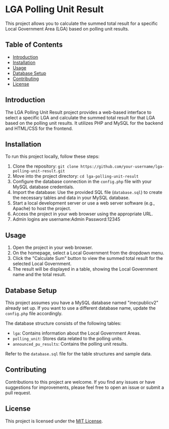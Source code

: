# LGA Polling Unit Result

This project allows you to calculate the summed total result for a specific Local Government Area (LGA) based on polling unit results.

## Table of Contents

- [Introduction](#introduction)
- [Installation](#installation)
- [Usage](#usage)
- [Database Setup](#database-setup)
- [Contributing](#contributing)
- [License](#license)

## Introduction

The LGA Polling Unit Result project provides a web-based interface to select a specific LGA and calculate the summed total result for that LGA based on the polling unit results. It utilizes PHP and MySQL for the backend and HTML/CSS for the frontend.

## Installation

To run this project locally, follow these steps:

1. Clone the repository: `git clone https://github.com/your-username/lga-polling-unit-result.git`
2. Move into the project directory: `cd lga-polling-unit-result`
3. Configure the database connection in the `config.php` file with your MySQL database credentials.
4. Import the database: Use the provided SQL file (`database.sql`) to create the necessary tables and data in your MySQL database.
5. Start a local development server or use a web server software (e.g., Apache) to host the project.
6. Access the project in your web browser using the appropriate URL.
7. Admin logins are username:Admin Password:12345
## Usage

1. Open the project in your web browser.
2. On the homepage, select a Local Government from the dropdown menu.
3. Click the "Calculate Sum" button to view the summed total result for the selected Local Government.
4. The result will be displayed in a table, showing the Local Government name and the total result.

## Database Setup

This project assumes you have a MySQL database named "inecpublicv2" already set up. If you want to use a different database name, update the `config.php` file accordingly.

The database structure consists of the following tables:

- `lga`: Contains information about the Local Government Areas.
- `polling_unit`: Stores data related to the polling units.
- `announced_pu_results`: Contains the polling unit results.

Refer to the `database.sql` file for the table structures and sample data.

## Contributing

Contributions to this project are welcome. If you find any issues or have suggestions for improvements, please feel free to open an issue or submit a pull request.

## License

This project is licensed under the [MIT License](LICENSE).
